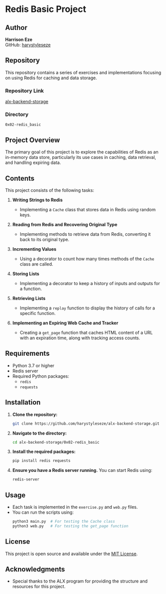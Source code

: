 # Redis Basic Project

## Author
**Harrison Eze**  
GitHub: [harystyleseze](https://github.com/harystyleseze)

## Repository
This repository contains a series of exercises and implementations focusing on using Redis for caching and data storage.

### Repository Link
[alx-backend-storage](https://github.com/harystyleseze/alx-backend-storage)

### Directory
`0x02-redis_basic`

## Project Overview
The primary goal of this project is to explore the capabilities of Redis as an in-memory data store, particularly its use cases in caching, data retrieval, and handling expiring data.

## Contents
This project consists of the following tasks:

1. **Writing Strings to Redis**
   - Implementing a `Cache` class that stores data in Redis using random keys.

2. **Reading from Redis and Recovering Original Type**
   - Implementing methods to retrieve data from Redis, converting it back to its original type.

3. **Incrementing Values**
   - Using a decorator to count how many times methods of the `Cache` class are called.

4. **Storing Lists**
   - Implementing a decorator to keep a history of inputs and outputs for a function.

5. **Retrieving Lists**
   - Implementing a `replay` function to display the history of calls for a specific function.

6. **Implementing an Expiring Web Cache and Tracker**
   - Creating a `get_page` function that caches HTML content of a URL with an expiration time, along with tracking access counts.

## Requirements
- Python 3.7 or higher
- Redis server
- Required Python packages:
  - `redis`
  - `requests`

## Installation
1. **Clone the repository:**
   ```bash
   git clone https://github.com/harystyleseze/alx-backend-storage.git
   ```

2. **Navigate to the directory:**
   ```bash
   cd alx-backend-storage/0x02-redis_basic
   ```

3. **Install the required packages:**
   ```bash
   pip install redis requests
   ```

4. **Ensure you have a Redis server running.** You can start Redis using:
   ```bash
   redis-server
   ```

## Usage
- Each task is implemented in the `exercise.py` and `web.py` files.
- You can run the scripts using:
  ```bash
  python3 main.py  # For testing the Cache class
  python3 web.py   # For testing the get_page function
  ```

## License
This project is open source and available under the [MIT License](LICENSE).

## Acknowledgments
- Special thanks to the ALX program for providing the structure and resources for this project.

